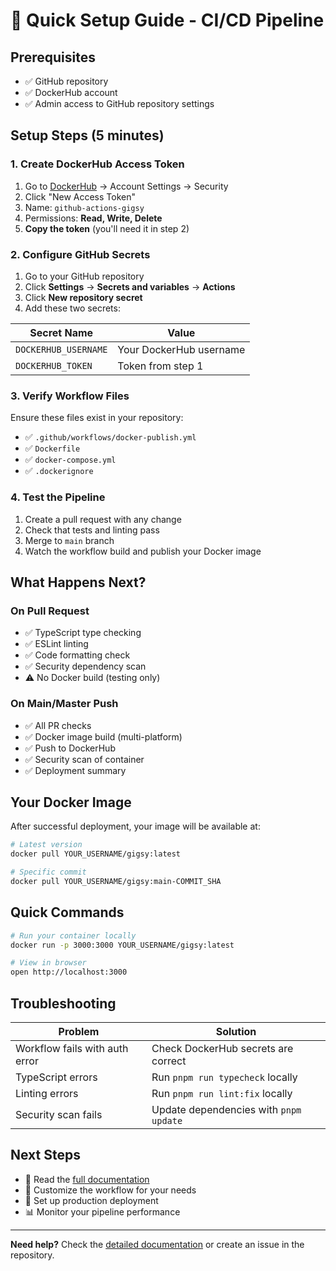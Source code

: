 # 🚀 Quick Setup Guide - CI/CD Pipeline

## Prerequisites

- ✅ GitHub repository
- ✅ DockerHub account
- ✅ Admin access to GitHub repository settings

## Setup Steps (5 minutes)

### 1. Create DockerHub Access Token

1. Go to [DockerHub](https://hub.docker.com/) → Account Settings → Security
2. Click "New Access Token"
3. Name: `github-actions-gigsy`
4. Permissions: **Read, Write, Delete**
5. **Copy the token** (you'll need it in step 2)

### 2. Configure GitHub Secrets

1. Go to your GitHub repository
2. Click **Settings** → **Secrets and variables** → **Actions**
3. Click **New repository secret**
4. Add these two secrets:

| Secret Name | Value |
|-------------|-------|
| `DOCKERHUB_USERNAME` | Your DockerHub username |
| `DOCKERHUB_TOKEN` | Token from step 1 |

### 3. Verify Workflow Files

Ensure these files exist in your repository:

- ✅ `.github/workflows/docker-publish.yml`
- ✅ `Dockerfile`
- ✅ `docker-compose.yml`
- ✅ `.dockerignore`

### 4. Test the Pipeline

1. Create a pull request with any change
2. Check that tests and linting pass
3. Merge to `main` branch
4. Watch the workflow build and publish your Docker image

## What Happens Next?

### On Pull Request

- ✅ TypeScript type checking
- ✅ ESLint linting
- ✅ Code formatting check
- ✅ Security dependency scan
- ⚠️ No Docker build (testing only)

### On Main/Master Push

- ✅ All PR checks
- ✅ Docker image build (multi-platform)
- ✅ Push to DockerHub
- ✅ Security scan of container
- ✅ Deployment summary

## Your Docker Image

After successful deployment, your image will be available at:

```bash
# Latest version
docker pull YOUR_USERNAME/gigsy:latest

# Specific commit
docker pull YOUR_USERNAME/gigsy:main-COMMIT_SHA
```

## Quick Commands

```bash
# Run your container locally
docker run -p 3000:3000 YOUR_USERNAME/gigsy:latest

# View in browser
open http://localhost:3000
```

## Troubleshooting

| Problem | Solution |
|---------|----------|
| Workflow fails with auth error | Check DockerHub secrets are correct |
| TypeScript errors | Run `pnpm run typecheck` locally |
| Linting errors | Run `pnpm run lint:fix` locally |
| Security scan fails | Update dependencies with `pnpm update` |

## Next Steps

- 📖 Read the [full documentation](CI-CD-README.md)
- 🔧 Customize the workflow for your needs
- 🚀 Set up production deployment
- 📊 Monitor your pipeline performance

---

**Need help?** Check the [detailed documentation](CI-CD-README.md) or create an issue in the repository.
